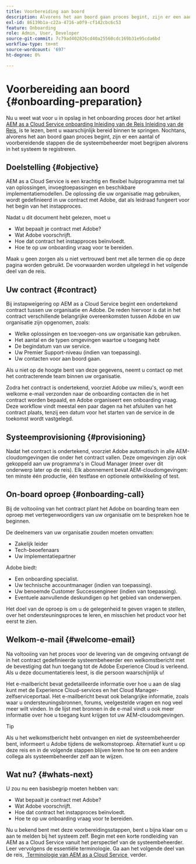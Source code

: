 ```yaml
---
title: Voorbereiding aan boord
description: Alvorens het aan boord gaan proces begint, zijn er een aantal of voorbereidende stappen die de systeembeheerder moet begrijpen alvorens in het systeem te registreren.
exl-id: 86139b1a-c22a-4716-a0f9-cf142cbc6c53
feature: Onboarding
role: Admin, User, Developer
source-git-commit: 7c79ad402826cd40a25560cdc169b31e95cda6bd
workflow-type: tm+mt
source-wordcount: '697'
ht-degree: 0%

---
```


# Voorbereiding aan boord {#onboarding-preparation}

Nu u weet wat voor u in opslag in het onboarding proces door het artikel [&#x200B; AEM as a Cloud Service onboarding Inleiding van de Reis Inleiding van de Reis &#x200B;](overview.md) is te lezen, bent u waarschijnlijk bereid binnen te springen. Nochtans, alvorens het aan boord gaan proces begint, zijn er een aantal of voorbereidende stappen die de systeembeheerder moet begrijpen alvorens in het systeem te registreren.

## Doelstelling {#objective}

AEM as a Cloud Service is een krachtig en flexibel hulpprogramma met tal van oplossingen, invoegtoepassingen en beschikbare implementatiemodellen. De oplossing die uw organisatie mag gebruiken, wordt gedefinieerd in uw contract met Adobe, dat als leidraad fungeert voor het begin van het instapproces.

Nadat u dit document hebt gelezen, moet u

* Wat bepaalt je contract met Adobe?
* Wat Adobe voorschrijft.
* Hoe dat contract het instapproces beïnvloedt.
* Hoe te op uw onboarding vraag voor te bereiden.

Maak u geen zorgen als u niet vertrouwd bent met alle termen die op deze pagina worden gebruikt. De voorwaarden worden uitgelegd in het volgende deel van de reis.

<!-- REMOVED VIDEO AS PER CQDOC-23130. VIDEO NEEDS TO BE RECREATED/UPDATED
## Video {#video}

This video summarizes the onboarding process laid out in this journey and is intended as an option overview. All topics in the video are presented in detail within the journey.

>[!VIDEO](https://video.tv.adobe.com/v/336959/?quality=12&learn=on)

-->

## Uw contract {#contract}

Bij instapweigering op AEM as a Cloud Service begint een ondertekend contract tussen uw organisatie en Adobe. De reden hiervoor is dat in het contract verschillende belangrijke overeenkomsten tussen Adobe en uw organisatie zijn opgenomen, zoals:

* Welke oplossingen en toe:voegen-ons uw organisatie kan gebruiken.
* Het aantal en de typen omgevingen waartoe u toegang hebt
* De begindatum van uw service.
* Uw Premier Support-niveau (indien van toepassing).
* Uw contacten voor aan boord gaan.

Als u niet op de hoogte bent van deze gegevens, neemt u contact op met het contracterende team binnen uw organisatie.

Zodra het contract is ondertekend, voorziet Adobe uw milieu&#39;s, wordt een welkome e-mail verzonden naar de onboarding contacten die in het contract worden bepaald, en Adobe organiseert een onboarding vraag. Deze workflow vindt meestal een paar dagen na het afsluiten van het contract plaats, tenzij een datum voor het starten van de service in de toekomst wordt vastgelegd.

## Systeemprovisioning {#provisioning}

Nadat het contract is ondertekend, voorziet Adobe automatisch in alle AEM-cloudomgevingen die onder het contract vallen. Deze omgevingen zijn ook gekoppeld aan uw programma&#39;s in Cloud Manager (meer over dit onderwerp later op de reis). Elk abonnement bevat AEM-cloudomgevingen: ten minste één productie, één testfase en optionele ontwikkeling of test.

## On-board oproep {#onboarding-call}

Bij de voltooiing van het contract plant het Adobe on boarding team een oproep met vertegenwoordigers van uw organisatie om te bespreken hoe te beginnen.

De deelnemers van uw organisatie zouden moeten omvatten:

* Zakelijk leider
* Tech-beoefenaars
* Uw implementatiepartner

Adobe biedt:

* Een onboarding specialist.
* Uw technische accountmanager (indien van toepassing).
* Uw benoemde Customer Successengineer (indien van toepassing).
* Eventuele aanvullende deskundigen op het gebied van onderwerpen.

Het doel van de oproep is om u de gelegenheid te geven vragen te stellen, over het ondersteuningsproces te leren, en misschien het product voor het eerst te zien.

## Welkom-e-mail {#welcome-email}

Na voltooiing van het proces voor de levering van de omgeving ontvangt de in het contract gedefinieerde systeembeheerder een welkomstbericht met de bevestiging dat hun toegang tot de Adobe Experience Cloud is verleend. Als u deze documentatiereis leest, is die persoon waarschijnlijk u!

Het e-mailbericht bevat gedetailleerde informatie over hoe u aan de slag kunt met de Experience Cloud-services en het Cloud Manager-zelfserviceportaal. Het e-mailbericht bevat ook belangrijke informatie, zoals waar u ondersteuningsbronnen, forums, veelgestelde vragen en nog veel meer wilt vinden. In de lijst met bronnen in de e-mail vindt u ook meer informatie over hoe u toegang kunt krijgen tot uw AEM-cloudomgevingen.

>[!TIP]
>
>Als u het welkomstbericht hebt ontvangen en niet de systeembeheerder bent, informeert u Adobe tijdens de welkomstoproep. Alternatief kunt u op deze reis en in de volgende stappen blijven leren hoe te om een andere collega als systeembeheerder zelf aan te wijzen.

## Wat nu? {#whats-next}

U zou nu een basisbegrip moeten hebben van:

* Wat bepaalt je contract met Adobe?
* Wat Adobe voorschrijft.
* Hoe dat contract het instapproces beïnvloedt.
* Hoe te op uw onboarding vraag voor te bereiden.

Nu u bekend bent met deze voorbereidingsstappen, bent u bijna klaar om u aan te melden bij het systeem zelf. Begin met een korte rondleiding van AEM as a Cloud Service vanuit het perspectief van de systeembeheerder. Leer vervolgens de essentiële terminologie. Ga aan het volgende deel van de reis, [&#x200B; Terminologie van AEM as a Cloud Service &#x200B;](terminology.md) verder.
